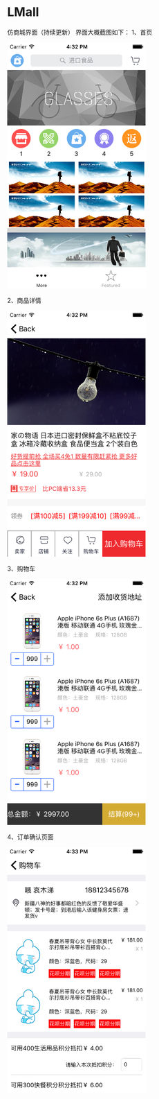 # LMall
仿商城界面（持续更新）
界面大概截图如下：
1、首页

![enter image description here](https://raw.githubusercontent.com/liuxiaobaibaibai/LMall/master/ScreenPhoto/Simulator%20Screen%20Shot%202016%E5%B9%B44%E6%9C%8814%E6%97%A5%20%E4%B8%8B%E5%8D%884.32.39.png)

2、商品详情

![enter image description here](https://raw.githubusercontent.com/liuxiaobaibaibai/LMall/master/ScreenPhoto/Simulator%20Screen%20Shot%202016%E5%B9%B44%E6%9C%8814%E6%97%A5%20%E4%B8%8B%E5%8D%884.32.50.png)

3、购物车

![enter image description here](https://raw.githubusercontent.com/liuxiaobaibaibai/LMall/master/ScreenPhoto/Simulator%20Screen%20Shot%202016%E5%B9%B44%E6%9C%8814%E6%97%A5%20%E4%B8%8B%E5%8D%884.32.56.png)

4、订单确认页面

![enter image description here](https://raw.githubusercontent.com/liuxiaobaibaibai/LMall/master/ScreenPhoto/Simulator%20Screen%20Shot%202016%E5%B9%B44%E6%9C%8814%E6%97%A5%20%E4%B8%8B%E5%8D%884.33.02.png)
